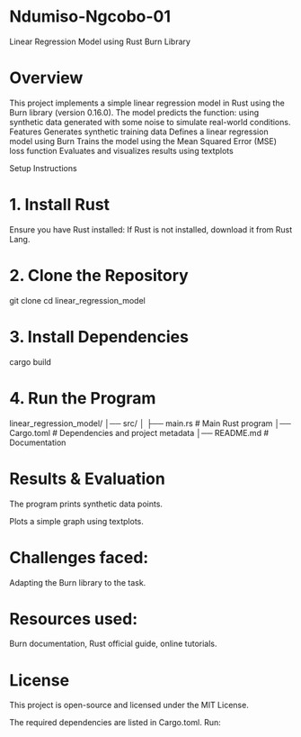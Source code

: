 # Ndumiso-Ngcobo-01
Linear Regression Model using Rust Burn Library

# Overview

This project implements a simple linear regression model in Rust using the Burn library (version 0.16.0). The model predicts the function:
using synthetic data generated with some noise to simulate real-world conditions.
Features
Generates synthetic training data
Defines a linear regression model using Burn
Trains the model using the Mean Squared Error (MSE) loss function
Evaluates and visualizes results using textplots

Setup Instructions
# 1. Install Rust
Ensure you have Rust installed:
If Rust is not installed, download it from Rust Lang.

# 2. Clone the Repository
git clone <your-repo-url>
cd linear_regression_model

# 3. Install Dependencies
cargo build
# 4. Run the Program
linear_regression_model/
│── src/
│   ├── main.rs   # Main Rust program
│── Cargo.toml    # Dependencies and project metadata
│── README.md     # Documentation
# Results & Evaluation

The program prints synthetic data points.

Plots a simple graph using textplots.

# Challenges faced:
Adapting the Burn library to the task.

# Resources used:
Burn documentation, Rust official guide, online tutorials.

# License

This project is open-source and licensed under the MIT License.



The required dependencies are listed in Cargo.toml. Run:
